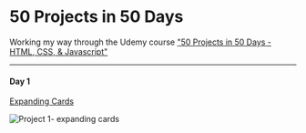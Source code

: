 # 50 Projects in 50 Days 

Working my way through the Udemy course ["50 Projects in 50 Days - HTML, CSS, & Javascript"](https://www.udemy.com/course/50-projects-50-days/)

--- 

#### Day 1 
[Expanding Cards](https://github.com/mlisdev/50projects50days/tree/master/1-expanding-cards)

![Project 1- expanding cards](/1-expanding-cards/project1.png)